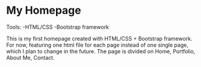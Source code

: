 # My Homepage

Tools:
    -HTML/CSS
    -Bootstrap framework
    
This is my first homepage created with HTML/CSS + Bootstrap framework. For now, featuring one html file for each page instead of one single page, which I plan to change in the future.
The page is divided on Home, Portfolio, About Me, Contact.